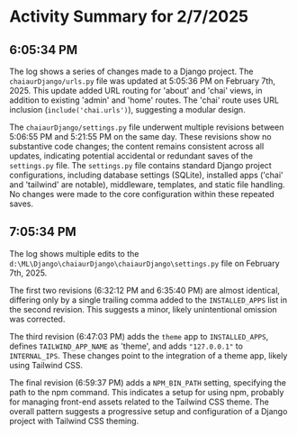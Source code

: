 # Activity Summary for 2/7/2025

## 6:05:34 PM
The log shows a series of changes made to a Django project.  The `chaiaurDjango/urls.py` file was updated at 5:05:36 PM on February 7th, 2025.  This update added URL routing for 'about' and 'chai' views, in addition to existing 'admin' and 'home' routes.  The 'chai' route uses URL inclusion (`include('chai.urls')`), suggesting a modular design.


The `chaiaurDjango/settings.py` file underwent multiple revisions between 5:06:55 PM and 5:21:55 PM on the same day.  These revisions show no substantive code changes; the content remains consistent across all updates, indicating potential accidental or redundant saves of the `settings.py` file.  The `settings.py` file contains standard Django project configurations, including database settings (SQLite), installed apps ('chai' and 'tailwind' are notable), middleware, templates, and static file handling.  No changes were made to the core configuration within these repeated saves.


## 7:05:34 PM
The log shows multiple edits to the `d:\ML\Django\chaiaurDjango\chaiaurDjango\settings.py` file on February 7th, 2025.

The first two revisions (6:32:12 PM and 6:35:40 PM) are almost identical, differing only by a single trailing comma added to the `INSTALLED_APPS` list in the second revision. This suggests a minor, likely unintentional omission was corrected.

The third revision (6:47:03 PM) adds the `theme` app to `INSTALLED_APPS`, defines `TAILWIND_APP_NAME` as 'theme', and adds `"127.0.0.1"` to `INTERNAL_IPS`. These changes point to the integration of a theme app, likely using Tailwind CSS.


The final revision (6:59:37 PM) adds a `NPM_BIN_PATH` setting, specifying the path to the npm command. This indicates a setup for using npm, probably for managing front-end assets related to the Tailwind CSS theme.  The overall pattern suggests a progressive setup and configuration of a Django project with Tailwind CSS theming.
